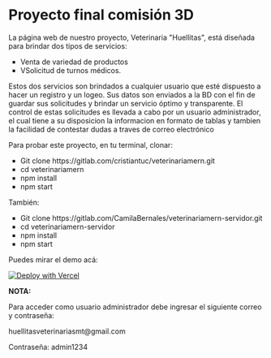 <h1>Proyecto final comisión 3D</h1>
<p>
La página web de nuestro proyecto, Veterinaria "Huellitas", está diseñada para brindar dos tipos de servicios:​
<ul>
<li type="square">Venta de variedad de productos</li>
<li type="square">VSolicitud de turnos médicos.</li>
</ul>
Estos dos servicios son brindados a cualquier usuario que esté dispuesto a hacer un registro y un logeo. Sus datos son enviados a la BD con el fin de guardar sus solicitudes y brindar un servicio óptimo y transparente. El control de estas solicitudes es llevada a cabo por un usuario administrador, el cual tiene a su disposicion la informacion en formato de tablas y tambien la facilidad de contestar dudas a traves de correo electrónico
</p>
<p>
  Para probar este proyecto, en tu terminal, clonar:
</p>
<ul>
  <li type="square">Git clone https://gitlab.com/cristiantuc/veterinariamern.git</li>
  <li type="square">cd veterinariamern</li>
  <li type="square">npm install</li>
   <li type="square">npm start</li>
</ul>
<p>
 También:
</p>
<ul>
  <li type="square">Git clone https://gitlab.com/CamilaBernales/veterinariamern-servidor.git</li>
  <li type="square">cd veterinariamern-servidor</li>
  <li type="square">npm install</li>
   <li type="square">npm start</li>
</ul>
<p>Puedes mirar el demo acá:</p>
<a target="_blank" rel="noreferrer" href="https://veterinariamern-front.vercel.app/"><img src="https://vercel.com/button" alt="Deploy with Vercel"/></a>
<p><strong>NOTA:</strong><p>
<p>Para acceder como usuario administrador debe ingresar el siguiente correo y contraseña: </p>
<p>huellitasveterinariasmt@gmail.com </p>
<p>Contraseña: admin1234</p>
